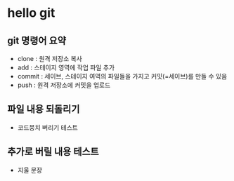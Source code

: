 # hello git

## git 명령어 요약

- clone : 원격 저장소 복사
- add : 스테이지 영역에 작업 파일 추가
- commit : 세이브, 스테이지 여역의 파일들을 가지고 커밋(=세이브)를 만들 수 있음
- push : 원격 저장소에 커밋을 업로드

## 파일 내용 되돌리기

- 코드뭉치 버리기 테스트

## 추가로 버릴 내용 테스트

- 지울 문장

